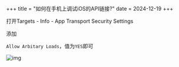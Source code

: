 +++
title = "如何在手机上调试iOS的API链接?"
date = 2024-12-19
+++

打开Targets - Info - App Transport Security Settings

添加

`Allow Arbitary Loads`，值为`YES`即可

![img](https://linxz-aliyun.oss-cn-shenzhen.aliyuncs.com/images/202412191502246.png)



